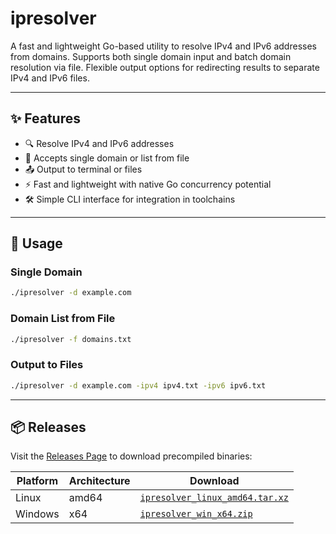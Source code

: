 # ipresolver

A fast and lightweight Go-based utility to resolve IPv4 and IPv6 addresses from domains. Supports both single domain input and batch domain resolution via file. Flexible output options for redirecting results to separate IPv4 and IPv6 files.

---

## ✨ Features

- 🔍 Resolve IPv4 and IPv6 addresses
- 📁 Accepts single domain or list from file
- 📤 Output to terminal or files
- ⚡ Fast and lightweight with native Go concurrency potential
- 🛠 Simple CLI interface for integration in toolchains


---

## 🚀 Usage

### Single Domain
```bash
./ipresolver -d example.com
```

### Domain List from File
```bash
./ipresolver -f domains.txt
```

### Output to Files
```bash
./ipresolver -d example.com -ipv4 ipv4.txt -ipv6 ipv6.txt
```
---

## 📦 Releases

Visit the [Releases Page](https://github.com/Pwn3rx0/ipresolver/releases) to download precompiled binaries:

| Platform | Architecture | Download |
|----------|--------------|----------|
| Linux    | amd64        | [`ipresolver_linux_amd64.tar.xz`](https://github.com/Pwn3rx0/ipresolver/releases/latest) |
| Windows  | x64          | [`ipresolver_win_x64.zip`](https://github.com/Pwn3rx0/ipresolver/releases/latest) |
